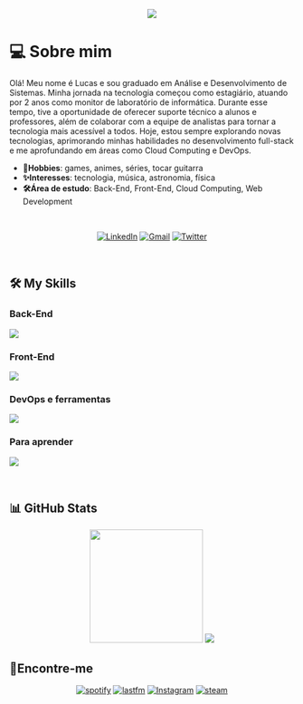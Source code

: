 <p align="center">
  <a href="https://github.com/DenverCoder1/readme-typing-svg">
    <img src="https://readme-typing-svg.herokuapp.com?font=Time+New+Roman&color=9858F0&size=25&center=true&vCenter=true&width=600&height=100&lines=Hi,+I'm+Lucas+Gonçalves;Hi,+I'm+Back-End+Developer;Hi,+I'm+Front-End+Developer;Always+learning+new+things">
  </a>
</p>

# 💻 Sobre mim

Olá! Meu nome é Lucas e sou graduado em Análise e Desenvolvimento de Sistemas. Minha jornada na tecnologia começou como estagiário, atuando por 2 anos como monitor de laboratório de informática. Durante esse tempo, tive a oportunidade de oferecer suporte técnico a alunos e professores, além de colaborar com a equipe de analistas para tornar a tecnologia mais acessível a todos. Hoje, estou sempre explorando novas tecnologias, aprimorando minhas habilidades no desenvolvimento full-stack e me aprofundando em áreas como Cloud Computing e DevOps.
</br>
<p>
<ul>
  <li>
<strong>🌟Hobbies</strong>: games, animes, séries, tocar guitarra
  </li>
  <li>
      <strong>✨Interesses</strong>: tecnologia, música, astronomia, física
  </li>
  <li>
    <strong>🛠️Área de estudo</strong>: Back-End, Front-End, Cloud Computing, Web Development
  </li>
</ul>


</br>

<div align="center">

[![LinkedIn](https://img.shields.io/badge/linkedin-%2300acee.svg?color=405DE6&style=for-the-badge&logo=linkedin&logoColor=white)](https://www.linkedin.com/in/lucas-t-goncalves/)
[![Gmail](https://img.shields.io/badge/Gmail-D14836?style=for-the-badge&logo=gmail&logoColor=white)](mailto:lucasgoncalvesjava@gmail.com)
[![Twitter](https://img.shields.io/badge/twitter-%2300acee.svg?color=1DA1F2&style=for-the-badge&logo=twitter&logoColor=white)](https://x.com/lucca16bit)

</div>
</br>

## 🛠️ My Skills

### Back-End

<p align="left">
  <a href="https://skillicons.dev">
    <img 
      src="https://skillicons.dev/icons?i=java,spring,maven,gradle,mysql,postgresql,mongodb,typescript&perline=9" 
    />
  </a>
</p>

### Front-End

<p align="left">
  <a href="https://skillicons.dev">
    <img 
      src="https://skillicons.dev/icons?i=js,typescript,angular,react,html,css,scss,tailwind,bootstrap&perline=9" 
    />
  </a>
</p>

### DevOps e ferramentas

<p align="left">
  <a href="https://skillicons.dev">
    <img 
      src="https://skillicons.dev/icons?i=aws,docker,hibernate,git,github,idea,vscode,visualstudio,postman,windows,linux" 
    />
  </a>
</p>

### Para aprender

<p align="left">
  <a href="https://skillicons.dev">
    <img 
      src="https://skillicons.dev/icons?i=kotlin,next,rabbitmq,kafka,azure,googlecloud" 
    />
  </a>
</p>

</br>

## 📊 GitHub Stats

<div align="center">
    <img 
      src="https://github-readme-stats.vercel.app/api/top-langs/?username=lucca16bit&layout=compact&langs_count=10&text_color=ffffff&theme=react&hide_border=true&show_icons" 
      height="200em"
    />
  <picture>
    <source
      srcset="https://github-readme-stats.vercel.app/api?username=lucca16bit&theme=react&hide_border=true&show_icons"
      media="(prefers-color-scheme: dark)"
      height="200em"
    />
    <source
      srcset="https://github-readme-stats.vercel.app/api?username=lucca16bit&theme=react&hide_border=true&show_icons"
      media="(prefers-color-scheme: light), (prefers-color-scheme: no-preference)"
    />
    <img 
      src="https://github-readme-stats.vercel.app/api?username=lucca16bit&theme=react&hide_border=true&show_icons"
    />
  </picture>

</div>

## 📍Encontre-me

<div align="center">



[![spotify](https://img.shields.io/badge/Spotify-1ED760?&style=for-the-badge&logo=spotify&logoColor=white)](https://open.spotify.com/user/ahdmi0hch7me3l43cz6bfr619?si=8dbb8bc4fc8648c4)
[![lastfm](https://img.shields.io/badge/last.fm-D51007?style=for-the-badge&logo=last.fm&logoColor=white)](https://www.last.fm/pt/user/lucca16bit)
[![Instagram](https://img.shields.io/badge/instagram-%ff5851db.svg?color=C13584&style=for-the-badge&logo=instagram&logoColor=white)](https://www.instagram.com/lucca_16bit/)
[![steam](https://img.shields.io/badge/Steam-000000?style=for-the-badge&logo=steam&logoColor=white)](https://steamcommunity.com/id/lucca_16bit/)

</div>

